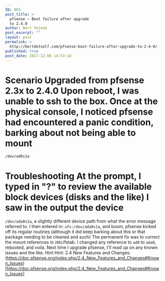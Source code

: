 ```yaml
---
ID: 903
post_title: >
  pfsense – Boot failure after upgrade
  to 2.4.0
author: Bert Tejeda
post_excerpt: ""
layout: post
permalink: >
  http://bertdotself.com/pfsense-boot-failure-after-upgrade-to-2-4-0/
published: true
post_date: 2017-12-06 14:53:18
---
```

# Scenario Upgraded from pfsense 2.3x to 2.4.0 Upon reboot, I was unable to ssh to the box. Once at the physical console, I noticed pfsense had encountered a panic condition, barking about not being able to mount 

`/dev/ad0s1a` 
# Troubleshooting At the prompt, I typed in "?" to review the available block devices (disks and the like) I saw in the output the device 

`/dev/ada0s1a`, a slightly different device path from what the error message referred to. I then entered in: `ufs:/dev/ada0s1a`, and boom, pfsense kicked off its regular routines (although it did keep barking about this or that package needing to be cleaned and such) The permanent fix was to correct the mount references in /etc/fstab. I changed any reference to `ad0` to `ada0`, rebooted, and voila. Next time I upgrade pfsense, I'll read up on any known issues and the like. Hint Hint: 2.4 New Features and Changes: (https://doc.pfsense.org/index.php/2.4_New_Features_and_Changes#Known_Issues)[https://doc.pfsense.org/index.php/2.4_New_Features_and_Changes#Known_Issues]